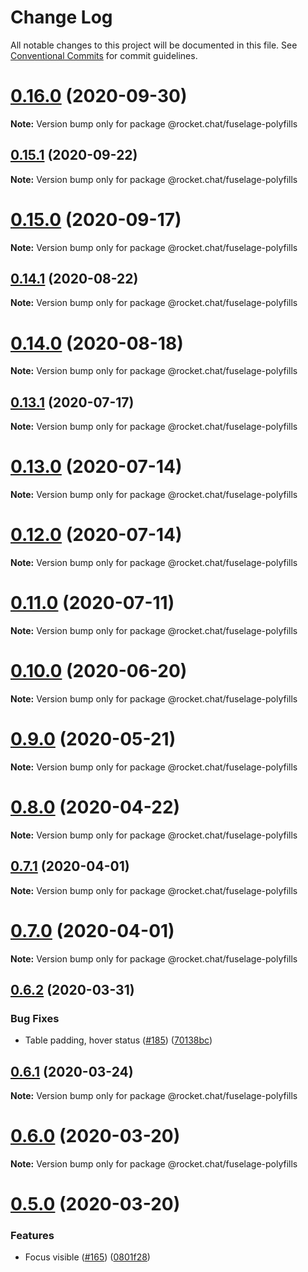 # Change Log

All notable changes to this project will be documented in this file.
See [Conventional Commits](https://conventionalcommits.org) for commit guidelines.

# [0.16.0](https://github.com/RocketChat/Rocket.Chat.Fuselage/compare/v0.15.1...v0.16.0) (2020-09-30)

**Note:** Version bump only for package @rocket.chat/fuselage-polyfills





## [0.15.1](https://github.com/RocketChat/Rocket.Chat.Fuselage/compare/v0.15.0...v0.15.1) (2020-09-22)

**Note:** Version bump only for package @rocket.chat/fuselage-polyfills





# [0.15.0](https://github.com/RocketChat/Rocket.Chat.Fuselage/compare/v0.14.1...v0.15.0) (2020-09-17)

**Note:** Version bump only for package @rocket.chat/fuselage-polyfills





## [0.14.1](https://github.com/RocketChat/Rocket.Chat.Fuselage/compare/v0.14.0...v0.14.1) (2020-08-22)

**Note:** Version bump only for package @rocket.chat/fuselage-polyfills





# [0.14.0](https://github.com/RocketChat/Rocket.Chat.Fuselage/compare/v0.13.2...v0.14.0) (2020-08-18)

**Note:** Version bump only for package @rocket.chat/fuselage-polyfills





## [0.13.1](https://github.com/RocketChat/Rocket.Chat.Fuselage/compare/v0.13.0...v0.13.1) (2020-07-17)

**Note:** Version bump only for package @rocket.chat/fuselage-polyfills





# [0.13.0](https://github.com/RocketChat/Rocket.Chat.Fuselage/compare/v0.12.0...v0.13.0) (2020-07-14)

**Note:** Version bump only for package @rocket.chat/fuselage-polyfills





# [0.12.0](https://github.com/RocketChat/Rocket.Chat.Fuselage/compare/v0.11.0...v0.12.0) (2020-07-14)

**Note:** Version bump only for package @rocket.chat/fuselage-polyfills





# [0.11.0](https://github.com/RocketChat/Rocket.Chat.Fuselage/compare/v0.10.0...v0.11.0) (2020-07-11)

**Note:** Version bump only for package @rocket.chat/fuselage-polyfills





# [0.10.0](https://github.com/RocketChat/Rocket.Chat.Fuselage/compare/v0.9.0...v0.10.0) (2020-06-20)

**Note:** Version bump only for package @rocket.chat/fuselage-polyfills





# [0.9.0](https://github.com/RocketChat/Rocket.Chat.Fuselage/compare/v0.8.0...v0.9.0) (2020-05-21)

**Note:** Version bump only for package @rocket.chat/fuselage-polyfills





# [0.8.0](https://github.com/RocketChat/Rocket.Chat.Fuselage/compare/v0.7.1...v0.8.0) (2020-04-22)

**Note:** Version bump only for package @rocket.chat/fuselage-polyfills





## [0.7.1](https://github.com/RocketChat/Rocket.Chat.Fuselage/compare/v0.7.0...v0.7.1) (2020-04-01)

**Note:** Version bump only for package @rocket.chat/fuselage-polyfills





# [0.7.0](https://github.com/RocketChat/Rocket.Chat.Fuselage/compare/v0.6.2...v0.7.0) (2020-04-01)

**Note:** Version bump only for package @rocket.chat/fuselage-polyfills





## [0.6.2](https://github.com/RocketChat/Rocket.Chat.Fuselage/compare/v0.6.1...v0.6.2) (2020-03-31)


### Bug Fixes

* Table padding, hover status  ([#185](https://github.com/RocketChat/Rocket.Chat.Fuselage/issues/185)) ([70138bc](https://github.com/RocketChat/Rocket.Chat.Fuselage/commit/70138bcc258a3112dc3264562cddb90d05b95859))





## [0.6.1](https://github.com/RocketChat/Rocket.Chat.Fuselage/compare/v0.6.0...v0.6.1) (2020-03-24)

**Note:** Version bump only for package @rocket.chat/fuselage-polyfills





# [0.6.0](https://github.com/RocketChat/Rocket.Chat.Fuselage/compare/v0.5.0...v0.6.0) (2020-03-20)

**Note:** Version bump only for package @rocket.chat/fuselage-polyfills





# [0.5.0](https://github.com/RocketChat/Rocket.Chat.Fuselage/compare/v0.4.1...v0.5.0) (2020-03-20)


### Features

* Focus visible ([#165](https://github.com/RocketChat/Rocket.Chat.Fuselage/issues/165)) ([0801f28](https://github.com/RocketChat/Rocket.Chat.Fuselage/commit/0801f280b159f9b2d500fc3de57eb422a8b13e5e))

